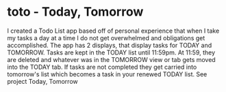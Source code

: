 # toto - Today, Tomorrow


I created a Todo List app based off of personal experience that when I take my tasks a day at a time I do not get overwhelmed and obligations get accomplished.  The app has 2 displays, that display tasks for TODAY and TOMORROW. Tasks are kept in the TODAY list until 11:59pm. At 11:59, they are deleted and whatever was in the TOMORROW view or tab gets moved into the TODAY tab.  If tasks are not completed they get carried into tomorrow's list which becomes a task in your renewed TODAY list.  See project Today, Tomorrow

